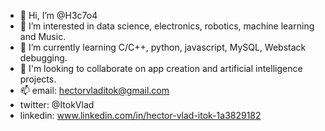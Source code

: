 - 👋 Hi, I’m @H3c7o4
- 👀 I’m interested in data science, electronics, robotics, machine learning and Music.
- 🌱 I’m currently learning C/C++, python, javascript, MySQL, Webstack debugging.
- 💞️ I'm looking to collaborate on app creation and artificial intelligence projects.
- 📫 email: hectorvladitok@gmail.com
- twitter: @ItokVlad 
- linkedin: www.linkedin.com/in/hector-vlad-itok-1a3829182

<!---
H3c7o4/H3c7o4 is a ✨ special ✨ repository because its `README.md` (this file) appears on your GitHub profile.
You can click the Preview link to take a look at your changes.
--->
